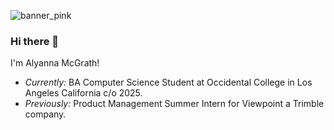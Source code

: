 ![banner_pink](https://user-images.githubusercontent.com/93737807/176778522-88351c60-90b3-41ac-a7ce-25af88ba829c.png)
### Hi there 👋
I'm Alyanna McGrath! 
- <i>Currently:</i> BA Computer Science Student at Occidental College in Los Angeles California c/o 2025. 
- <i>Previously:</i> Product Management Summer Intern for Viewpoint a Trimble company.




